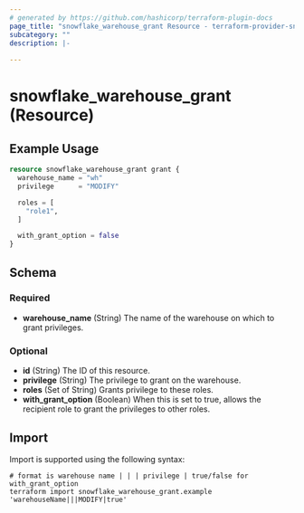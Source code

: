 ```yaml
---
# generated by https://github.com/hashicorp/terraform-plugin-docs
page_title: "snowflake_warehouse_grant Resource - terraform-provider-snowflake"
subcategory: ""
description: |-
  
---
```


# snowflake_warehouse_grant (Resource)



## Example Usage

```terraform
resource snowflake_warehouse_grant grant {
  warehouse_name = "wh"
  privilege      = "MODIFY"

  roles = [
    "role1",
  ]

  with_grant_option = false
}
```

<!-- schema generated by tfplugindocs -->
## Schema

### Required

- **warehouse_name** (String) The name of the warehouse on which to grant privileges.

### Optional

- **id** (String) The ID of this resource.
- **privilege** (String) The privilege to grant on the warehouse.
- **roles** (Set of String) Grants privilege to these roles.
- **with_grant_option** (Boolean) When this is set to true, allows the recipient role to grant the privileges to other roles.

## Import

Import is supported using the following syntax:

```shell
# format is warehouse name | | | privilege | true/false for with_grant_option
terraform import snowflake_warehouse_grant.example 'warehouseName|||MODIFY|true'
```
